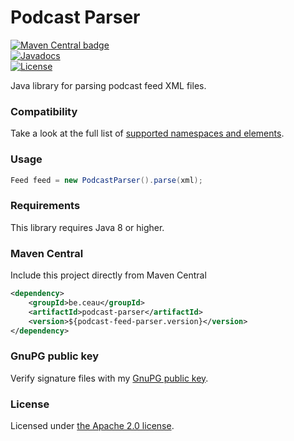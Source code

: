 # Podcast Parser

[![Maven Central badge](https://maven-badges.herokuapp.com/maven-central/be.ceau/podcast-parser/badge.svg)](https://mvnrepository.com/artifact/be.ceau/podcast-parser)  
[![Javadocs](https://javadoc.io/badge/be.ceau/podcast-feed-parser.svg)](https://javadoc.io/doc/be.ceau/podcast-parser)  
[![License](https://img.shields.io/badge/License-Apache%202.0-blue.svg)](https://www.apache.org/licenses/LICENSE-2.0.txt)

Java library for parsing podcast feed XML files.

### Compatibility

Take a look at the full list of [supported namespaces and elements](namespaces.md).

### Usage

```Java
Feed feed = new PodcastParser().parse(xml);
```

### Requirements
This library requires Java 8 or higher.

### Maven Central
Include this project directly from Maven Central
```XML
<dependency>
	<groupId>be.ceau</groupId>
	<artifactId>podcast-parser</artifactId>
	<version>${podcast-feed-parser.version}</version>
</dependency>
```

### GnuPG public key
Verify signature files with my [GnuPG public key](https://www.ceau.be/pubkey.gpg).

### License
Licensed under [the Apache 2.0 license](http://www.apache.org/licenses/LICENSE-2.0.txt).
